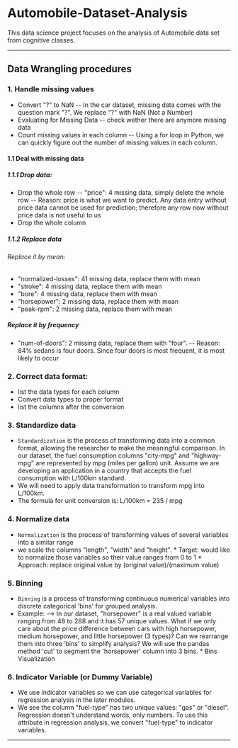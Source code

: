 # Automobile-Dataset-Analysis
This data science project focuses on the analysis of Automobile data set from cognitive classes.

***
## Data Wrangling procedures

### 1. Handle missing values
* Convert "?" to NaN -- In the car dataset, missing data comes with the question mark "?". We replace "?" with NaN (Not a Number)
* Evaluating for Missing Data -- check wether there are anymore missing data
* Count missing values in each column -- Using a for loop in Python, we can quickly figure out the number of missing values in each column.

#### 1.1 Deal with missing data

##### 1.1.1 Drop data:
* Drop the whole row -- "price": 4 missing data, simply delete the whole row -- Reason: price is what we want to predict. Any data entry without price data cannot be used for prediction; therefore any row now without price data is not useful to us
* Drop the whole column

##### 1.1.2 Replace data
###### Replace it by mean:
* "normalized-losses": 41 missing data, replace them with mean
* "stroke": 4 missing data, replace them with mean
* "bore": 4 missing data, replace them with mean
* "horsepower": 2 missing data, replace them with mean
* "peak-rpm": 2 missing data, replace them with mean
##### Replace it by frequency
* "num-of-doors": 2 missing data, replace them with "four". -- Reason: 84% sedans is four doors. Since four doors is most frequent, it is most likely to occur
                                     
### 2. Correct data format: 
* list the data types for each column
* Convert data types to proper format
* list the columns after the conversion
        
### 3. Standardize data
 * `Standardization` is the process of transforming data into a common format, allowing the researcher to make the meaningful comparison. In our dataset, the fuel consumption columns "city-mpg" and "highway-mpg" are represented by mpg (miles per gallon) unit. Assume we are developing an application in a country that accepts the fuel consumption with L/100km standard.
* We will need to apply data transformation to transform mpg into L/100km. 
* The formula for unit conversion is: L/100km = 235 / mpg
        
### 4. Normalize data
* `Normalization` is the process of transforming values of several variables into a similar range
*  we scale the columns "length", "width" and "height".
        * Target: would like to normalize those variables so their value ranges from 0 to 1
        * Approach: replace original value by (original value)/(maximum value)        
        
### 5. Binning
* `Binning` is a process of transforming continuous numerical variables into discrete categorical 'bins' for grouped analysis.
* Example: --> In our dataset, "horsepower" is a real valued variable ranging from 48 to 288 and it has 57 unique values. What if we only care about the price difference between cars with high horsepower, medium horsepower, and little horsepower (3 types)? Can we rearrange them into three ‘bins' to simplify analysis?
        We will use the pandas method 'cut' to segment the 'horsepower' column into 3 bins.
        * Bins Visualization
        
### 6. Indicator Variable (or Dummy Variable)
* We use indicator variables so we can use categorical variables for regression analysis in the later modules.
* We see the column "fuel-type" has two unique values: "gas" or "diesel". Regression doesn't understand words, only numbers. To use this attribute in regression analysis, we convert "fuel-type" to indicator variables.

***
